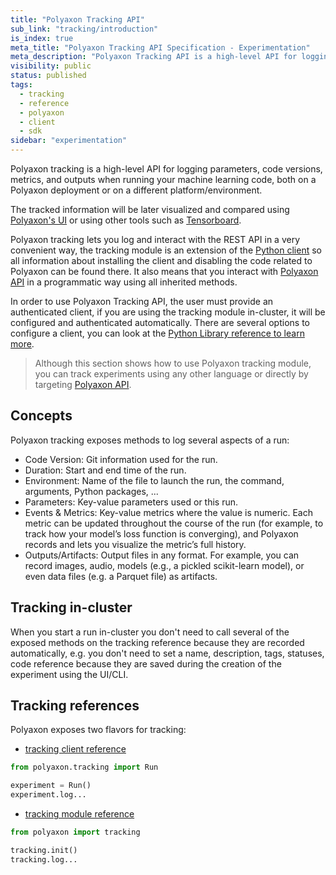 ```yaml
---
title: "Polyaxon Tracking API"
sub_link: "tracking/introduction"
is_index: true
meta_title: "Polyaxon Tracking API Specification - Experimentation"
meta_description: "Polyaxon Tracking API is a high-level API for logging parameters, code versions, metrics, and outputs when running your machine learning code, both on a Polyaxon deployment or on a different platform/environment."
visibility: public
status: published
tags:
  - tracking
  - reference
  - polyaxon
  - client
  - sdk
sidebar: "experimentation"
---
```


Polyaxon tracking is a high-level API for logging parameters,
code versions, metrics, and outputs when running your machine learning code,
both on a Polyaxon deployment or on a different platform/environment.

The tracked information will be later visualized and compared using [Polyaxon's UI](/docs/management/runs-dashboard/) or using other tools such as [Tensorboard](/docs/experimentation/services/tensorboard/).

Polyaxon tracking lets you log and interact with the REST API in a very convenient way,
the tracking module is an extension of the [Python client](/docs/core/python-library/run-client/)
so all information about installing the client and disabling the code related to Polyaxon can be found there.
It also means that you interact with [Polyaxon API](/docs/api/) in a programmatic way using all inherited methods.

In order to use Polyaxon Tracking API, the user must provide an authenticated client, if you are using the tracking module in-cluster,
it will be configured and authenticated automatically. There are several options to configure a client,
you can look at the [Python Library reference to learn more](/docs/core/python-library/#authentication).

> Although this section shows how to use Polyaxon tracking module, you can track experiments using any other language or directly by targeting [Polyaxon API](/docs/api/).

## Concepts

Polyaxon tracking exposes methods to log several aspects of a run:

 * Code Version: Git information used for the run.
 * Duration: Start and end time of the run.
 * Environment: Name of the file to launch the run, the command, arguments, Python packages, ...
 * Parameters: Key-value parameters used or this run.
 * Events & Metrics: Key-value metrics where the value is numeric. Each metric can be updated throughout the course of the run (for example, to track how your model’s loss function is converging), and Polyaxon records and lets you visualize the metric’s full history.
 * Outputs/Artifacts: Output files in any format. For example, you can record images, audio, models (e.g., a pickled scikit-learn model), or even data files (e.g. a Parquet file) as artifacts.

## Tracking in-cluster

When you start a run in-cluster you don't need to call several of  the exposed methods on the tracking reference
because they are recorded automatically, e.g. you don't need to set a name, description, tags, statuses, code reference
because they are saved during the creation of the experiment using the UI/CLI.


## Tracking references

Polyaxon exposes two flavors for tracking:

 * [tracking client reference](/docs/experimentation/tracking/client/)

 ```python
 from polyaxon.tracking import Run

 experiment = Run()
 experiment.log...
 ```

 * [tracking module reference](/docs/experimentation/tracking/module/)

 ```python
 from polyaxon import tracking

 tracking.init()
 tracking.log...
 ```
